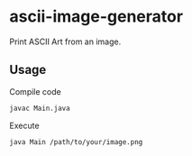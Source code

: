 # ascii-image-generator

Print ASCII Art from an image.

## Usage

Compile code

```bash
javac Main.java
```

Execute

```bash
java Main /path/to/your/image.png
```
